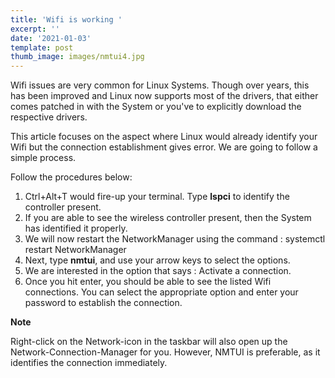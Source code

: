 ```yaml
---
title: 'Wifi is working '
excerpt: ''
date: '2021-01-03'
template: post
thumb_image: images/nmtui4.jpg
---
```

Wifi issues are very common for Linux Systems. Though over years, this has been improved and Linux now supports most of the drivers, that either comes patched in with the System or you've to explicitly download the respective drivers.

This article focuses on the aspect where Linux would already identify your Wifi but the connection establishment gives error. We are going to follow a simple process.

Follow the procedures below:

1. Ctrl+Alt+T would fire-up your terminal. Type **lspci** to identify the controller present.
2. If you are able to see the wireless controller present, then the System has identified it properly.
3. We will now restart the NetworkManager using the command : systemctl restart NetworkManager
4. Next, type **nmtui**, and use your arrow keys to select the options.
5. We are interested in the option that says : Activate a connection.
6. Once you hit enter, you should be able to see the listed Wifi connections. You can select the appropriate option and enter your password to establish the connection.

**Note** 

Right-click on the Network-icon in the taskbar will also open up the Network-Connection-Manager for you. However, NMTUI is preferable, as it identifies the connection immediately.